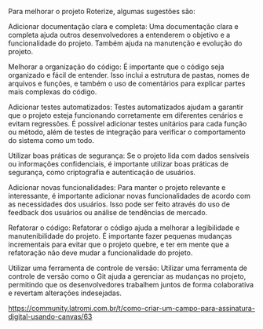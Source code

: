 Para melhorar o projeto Roterize, algumas sugestões são:

Adicionar documentação clara e completa: Uma documentação clara e completa ajuda outros desenvolvedores a entenderem o objetivo e a funcionalidade do projeto. Também ajuda na manutenção e evolução do projeto.

Melhorar a organização do código: É importante que o código seja organizado e fácil de entender. Isso inclui a estrutura de pastas, nomes de arquivos e funções, e também o uso de comentários para explicar partes mais complexas do código.

Adicionar testes automatizados: Testes automatizados ajudam a garantir que o projeto esteja funcionando corretamente em diferentes cenários e evitam regressões. É possível adicionar testes unitários para cada função ou método, além de testes de integração para verificar o comportamento do sistema como um todo.

Utilizar boas práticas de segurança: Se o projeto lida com dados sensíveis ou informações confidenciais, é importante utilizar boas práticas de segurança, como criptografia e autenticação de usuários.

Adicionar novas funcionalidades: Para manter o projeto relevante e interessante, é importante adicionar novas funcionalidades de acordo com as necessidades dos usuários. Isso pode ser feito através do uso de feedback dos usuários ou análise de tendências de mercado.

Refatorar o código: Refatorar o código ajuda a melhorar a legibilidade e manutenibilidade do projeto. É importante fazer pequenas mudanças incrementais para evitar que o projeto quebre, e ter em mente que a refatoração não deve mudar a funcionalidade do projeto.

Utilizar uma ferramenta de controle de versão: Utilizar uma ferramenta de controle de versão como o Git ajuda a gerenciar as mudanças no projeto, permitindo que os desenvolvedores trabalhem juntos de forma colaborativa e revertam alterações indesejadas.


https://community.latromi.com.br/t/como-criar-um-campo-para-assinatura-digital-usando-canvas/63
